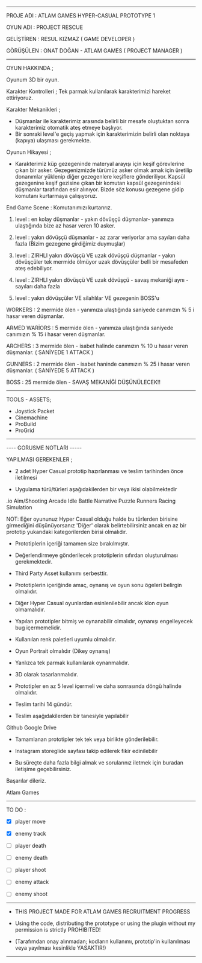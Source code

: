 ---------------------------------------------------------------------------------------------------------------------------------------------------------------
PROJE ADI  : ATLAM GAMES HYPER-CASUAL PROTOTYPE 1

OYUN ADI   : PROJECT RESCUE

GELİŞTİREN : RESUL KIZMAZ ( GAME DEVELOPER )

GÖRÜŞÜLEN  : ONAT DOĞAN - ATLAM GAMES ( PROJECT MANAGER )

---------------------------------------------------------------------------------------------------------------------------------------------------------------

OYUN HAKKINDA ;

Oyunum 3D bir oyun.

Karakter Kontrolleri ; Tek parmak kullanılarak karakterimizi hareket ettiriyoruz.

Karakter Mekanikleri ;

* Düşmanlar ile karakterimiz arasında belirli bir mesafe oluştuktan sonra karakterimiz otomatik ateş etmeye başlıyor.
* Bir sonraki level'e geçiş yapmak için karakterimizin belirli olan noktaya (kapıya) ulaşması gerekmekte.

Oyunun Hikayesi ;

- Karakterimiz küp gezegeninde materyal arayışı için keşif görevlerine çıkan bir asker.
Gezegenizmizde türümüz asker olmak amak için üretilip donanımlar yüklenip diğer gezegenlere keşiflere gönderiliyor.
Kapsül gezegenine keşif gezisine çıkan bir komutan kapsül gezegenindeki düşmanlar tarafından esir alınıyor.
Bizde söz konusu gezegene gidip komutanı kurtarmaya çalışıyoruz.

End Game Scene : Komutanımızı kurtarırız.

1. level : en kolay düşmanlar - yakın dövüşçü düşmanlar- yanımıza ulaştığında bize az hasar veren 10 asker.

2. level : yakın dövüşçü düşmanlar - az zarar veriyorlar ama sayıları daha fazla (Bizim gezegene girdiğimiz duymuşlar)

3. level : ZIRHLI yakın dövüşçü VE uzak dövüşçü düşmanlar - yakın dövüşçüler tek mermide ölmüyor uzak dövüşçüler belli bir mesafeden ateş edebiliyor.

4. level : ZIRHLI yakın dövüşçü VE uzak dövüşçü - savaş mekaniği aynı - sayıları daha fazla

5. level : yakın dövüşçüler VE silahlılar VE gezegenin BOSS'u


WORKERS         : 2 mermide ölen - yanımıza ulaştığında saniyede canımızın % 5 i hasar veren düşmanlar.

ARMED WARİORS : 5 mermide ölen - yanımıza ulaştığında saniyede canımızın % 15 i hasar veren düşmanlar.

ARCHERS         : 3 mermide ölen - isabet halinde canımızın % 10 u hasar veren düşmanlar. ( SANİYEDE 1 ATTACK )

GUNNERS         : 2 mermide ölen - isabet haninde canımızın % 25 i hasar veren düşmanlar. ( SANİYEDE 5 ATTACK )

BOSS            : 25 mermide ölen - SAVAŞ MEKANİĞİ DÜŞÜNÜLECEK!!

---------------------------------------------------------------------------------------------------------------------------------------------------------------

TOOLS - ASSETS;

* Joystick Packet
* Cinemachine
* ProBuild
* ProGrid


---------------------------------------------------------------------------------------------------------------------------------------------------------------
                                                    
 ---- GORUSME NOTLARI -----

YAPILMASI GEREKENLER ;

- 2 adet Hyper Casual prototip hazırlanması ve teslim tarihinden önce iletilmesi

- Uygulama türü/türleri aşağıdakilerden bir veya ikisi olabilmektedir

.io
Aim/Shooting
Arcade Idle
Battle
Narrative
Puzzle
Runners
Racing
Simulation

NOT: Eğer oyununuz Hyper Casual olduğu halde bu türlerden birisine girmediğini düşünüyorsanız 'Diğer' olarak belirtebilirsiniz ancak en az bir prototip yukarıdaki kategorilerden birisi olmalıdır.

- Prototiplerin içeriği tamamen size bırakılmıştır.

- Değerlendirmeye gönderilecek prototiplerin sıfırdan oluşturulması gerekmektedir.

- Third Party Asset kullanımı serbesttir.

- Prototiplerin içeriğinde amaç, oynanış ve oyun sonu ögeleri belirgin olmalıdır.

- Diğer Hyper Casual oyunlardan esinlenilebilir ancak klon oyun olmamalıdır.

- Yapılan prototipler bitmiş ve oynanabilir olmalıdır, oynanışı engelleyecek bug içermemelidir.

- Kullanılan renk paletleri uyumlu olmalıdır.

- Oyun Portrait olmalıdır (Dikey oynanış)

- Yanlızca tek parmak kullanılarak oynanmalıdır.

- 3D olarak tasarlanmalıdır.

- Prototipler en az 5 level içermeli ve daha sonrasında döngü halinde olmalıdır.

- Teslim tarihi 14 gündür.

- Teslim aşağıdakilerden bir tanesiyle yapılabilir

Github
Google Drive

- Tamamlanan prototipler tek tek veya birlikte gönderilebilir.

- Instagram storeglide sayfası takip edilerek fikir edinilebilir

- Bu süreçte daha fazla bilgi almak ve sorularınız iletmek için buradan iletişime geçebilirsiniz.

Başarılar dileriz.

Atlam Games


---------------------------------------------------------------------------------------------------------------------------------------------------------------
                                                  
TO DO :

- [X] player move
- [X] enemy track
- [ ] player death
- [ ] enemy death
- [ ] player shoot
- [ ] enemy attack
- [ ] enemy shoot


---------------------------------------------------------------------------------------------------------------------------------------------------------------
* THIS PROJECT MADE FOR ATLAM GAMES RECRUITMENT PROGRESS
* Using the code, distributing the prototype or using the plugin without my permission is strictly PROHIBITED!

* (Tarafımdan onay alınmadan; kodların kullanımı, prototip'in kullanılması veya yayılması kesinlikle YASAKTIR!)
---------------------------------------------------------------------------------------------------------------------------------------------------------------
